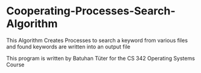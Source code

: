 # Cooperating-Processes-Search-Algorithm
This Algorithm Creates Processes to search a keyword from various files and found keywords are written into an output file

This program is written by Batuhan Tüter for the CS 342 Operating Systems Course 
